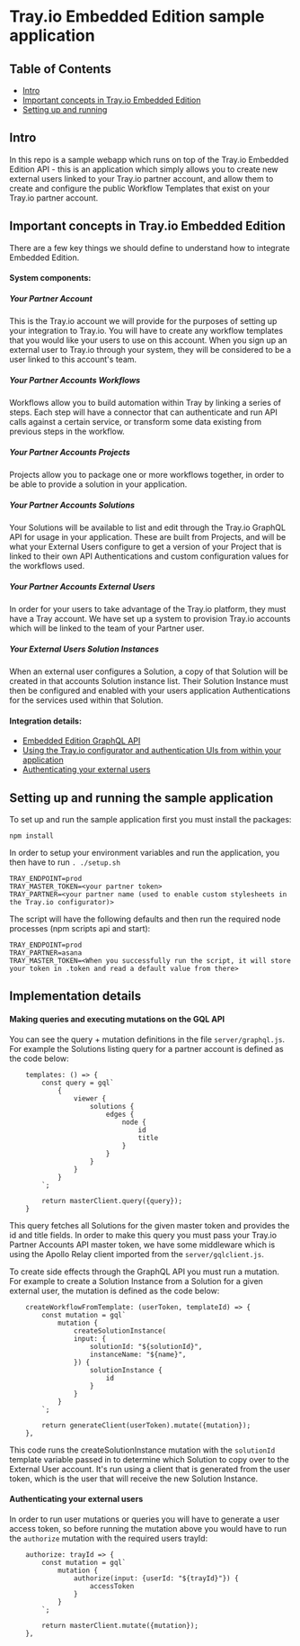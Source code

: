 Tray.io Embedded Edition sample application
=================

## Table of Contents

  * [Intro](#trayio-embedded-edition-sample-application)
  * [Important concepts in Tray.io Embedded Edition](#important-concepts-in-trayio-embedded-edition)
  * [Setting up and running](#setting-up-and-running-the-sample-application)

## Intro
In this repo is a sample webapp which runs on top of the Tray.io Embedded Edition API - this is an application which simply allows you to create new external users linked to your Tray.io partner account, and allow them to create and configure the public Workflow Templates that exist on your Tray.io partner account.

## Important concepts in Tray.io Embedded Edition

There are a few key things we should define to understand how to integrate Embedded Edition.

#### System components:

##### Your Partner Account
This is the Tray.io account we will provide for the purposes of setting up your integration to Tray.io. You will have to create any workflow templates that you would like your users to use on this account. When you sign up an external user to Tray.io through your system, they will be considered to be a user linked to this account's team.

##### Your Partner Accounts Workflows

Workflows allow you to build automation within Tray by linking a series of steps. Each step will have a connector that can authenticate and run API calls against a certain service, or transform some data existing from previous steps in the workflow.

##### Your Partner Accounts Projects

Projects allow you to package one or more workflows together, in order to be able to provide a solution in your application.

##### Your Partner Accounts Solutions

Your Solutions will be available to list and edit through the Tray.io GraphQL API for usage in your application. These are built from Projects, and will be what your External Users configure to get a version of your Project that is linked to their own API Authentications and custom configuration values for the workflows used.

##### Your Partner Accounts External Users

In order for your users to take advantage of the Tray.io platform, they must have a Tray account. We have set up a system to provision Tray.io accounts which will be linked to the team of your Partner user.

##### Your External Users Solution Instances

When an external user configures a Solution, a copy of that Solution will be created in that accounts Solution instance list. Their Solution Instance must then be configured and enabled with your users application Authentications for the services used within that Solution.

#### Integration details:

* [Embedded Edition GraphQL API](https://tray.io/docs/article/partner-api-intro)
* [Using the Tray.io configurator and authentication UIs from within your application](https://tray.io/docs/article/embedded-external-configuration)
* [Authenticating your external users](https://github.com/trayio/embedded-edition-sample-app#authenticating-your-external-users)

## Setting up and running the sample application

To set up and run the sample application first you must install the packages:

```
npm install
```

In order to setup your environment variables and run the application, you then have to run `. ./setup.sh`

```
TRAY_ENDPOINT=prod
TRAY_MASTER_TOKEN=<your partner token>
TRAY_PARTNER=<your partner name (used to enable custom stylesheets in the Tray.io configurator)>
```

The script will have the following defaults and then run the required node processes (npm scripts api and start):

```
TRAY_ENDPOINT=prod
TRAY_PARTNER=asana
TRAY_MASTER_TOKEN=<When you successfully run the script, it will store your token in .token and read a default value from there>
```

## Implementation details

#### Making queries and executing mutations on the GQL API
You can see the query + mutation definitions in the file `server/graphql.js`. For example the Solutions listing query for a partner account is defined as the code below:
```
    templates: () => {
        const query = gql`
            {
                viewer {
                    solutions {
                        edges {
                            node {
                                id
                                title
                            }
                        }
                    }
                }
            }
        `;

        return masterClient.query({query});
    }
```

This query fetches all Solutions for the given master token and provides the id and title fields. In order to make this query you must pass your Tray.io Partner Accounts API master token, we have some middleware which is using the Apollo Relay client imported from the `server/gqlclient.js`.

To create side effects through the GraphQL API you must run a mutation. For example to create a Solution Instance from a Solution for a given external user, the mutation is defined as the code below:

```
    createWorkflowFromTemplate: (userToken, templateId) => {
        const mutation = gql`
            mutation {
                createSolutionInstance(
                input: {
                    solutionId: "${solutionId}",
                    instanceName: "${name}",
                }) {
                    solutionInstance {
                        id
                    }
                }
            }
        `;

        return generateClient(userToken).mutate({mutation});
    },
```

This code runs the createSolutionInstance mutation with the `solutionId` template variable passed in to determine which Solution to copy over to the External User account. It's run using a client that is generated from the user token, which is the user that will receive the new Solution Instance.

#### Authenticating your external users

In order to run user mutations or queries you will have to generate a user access token, so before running the mutation above you would have to run the `authorize` mutation with the required users trayId:

```
    authorize: trayId => {
        const mutation = gql`
            mutation {
                authorize(input: {userId: "${trayId}"}) {
                    accessToken
                }
            }
        `;

        return masterClient.mutate({mutation});
    },
```

